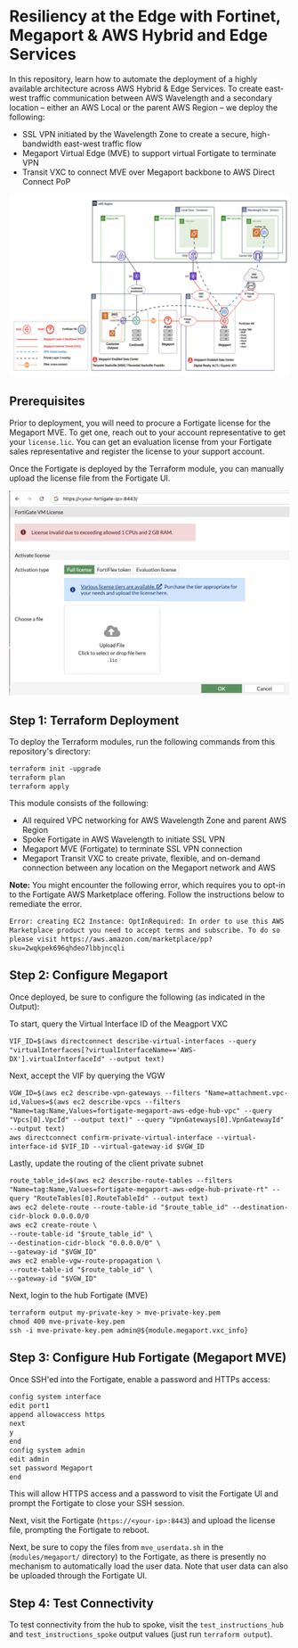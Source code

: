 # Resiliency at the Edge with Fortinet, Megaport & AWS Hybrid and Edge Services

In this repository, learn how to automate the deployment of a highly available architecture across AWS Hybrid & Edge Services. To create east-west traffic communication between AWS Wavelength and a secondary location – either an AWS Local or the parent AWS Region – we deploy the following:
- SSL VPN initiated by the Wavelength Zone to create a secure, high-bandwidth east-west traffic flow
- Megaport Virtual Edge (MVE) to support virtual Fortigate to terminate VPN 
- Transit VXC to connect MVE over Megaport backbone to AWS Direct Connect PoP

![Reference Architecture](megaport-architecture.png)

## Prerequisites
Prior to deployment, you will need to procure a Fortigate license for the Megaport MVE. To get one, reach out to your account representative to get your `license.lic`. You can get an evaluation license from your Fortigate sales representative and register the license to your support account.

Once the Fortigate is deployed by the Terraform module, you can manually upload the license file from the Fortigate UI.

![License Upload](fortigate-upload.png)

## Step 1: Terraform Deployment
To deploy the Terraform modules, run the following commands from this repository's directory:

```
terraform init -upgrade
terraform plan
terraform apply
```

This module consists of the following:
- All required VPC networking for AWS Wavelength Zone and parent AWS Region
- Spoke Fortigate in AWS Wavelength to initiate SSL VPN
- Megaport MVE (Fortigate) to terminate SSL VPN connection
- Megaport Transit VXC to create private, flexible, and on-demand connection between any location on the Megaport network and AWS

**Note:** You might encounter the following error, which requires you to opt-in to the Fortigate AWS Marketplace offering. Follow the instructions below to remediate the error.
```
Error: creating EC2 Instance: OptInRequired: In order to use this AWS Marketplace product you need to accept terms and subscribe. To do so please visit https://aws.amazon.com/marketplace/pp?sku=2wqkpek696qhdeo7lbbjncqli
```

## Step 2: Configure Megaport
Once deployed, be sure to configure the following (as indicated in the Output):

To start, query the Virtual Interface ID of the Meagport VXC
```  
VIF_ID=$(aws directconnect describe-virtual-interfaces --query "virtualInterfaces[?virtualInterfaceName=='AWS-DX'].virtualInterfaceId" --output text)
```
Next, accept the VIF by querying the VGW
```
VGW_ID=$(aws ec2 describe-vpn-gateways --filters "Name=attachment.vpc-id,Values=$(aws ec2 describe-vpcs --filters "Name=tag:Name,Values=fortigate-megaport-aws-edge-hub-vpc" --query "Vpcs[0].VpcId" --output text)" --query "VpnGateways[0].VpnGatewayId" --output text)
aws directconnect confirm-private-virtual-interface --virtual-interface-id $VIF_ID --virtual-gateway-id $VGW_ID
```
Lastly, update the routing of the client private subnet
```
route_table_id=$(aws ec2 describe-route-tables --filters "Name=tag:Name,Values=fortigate-megaport-aws-edge-hub-private-rt" --query "RouteTables[0].RouteTableId" --output text)
aws ec2 delete-route --route-table-id "$route_table_id" --destination-cidr-block 0.0.0.0/0
aws ec2 create-route \
--route-table-id "$route_table_id" \
--destination-cidr-block "0.0.0.0/0" \
--gateway-id "$VGW_ID"
aws ec2 enable-vgw-route-propagation \
--route-table-id "$route_table_id" \
--gateway-id "$VGW_ID"
```
Next, login to the hub Fortigate (MVE)
```
terraform output my-private-key > mve-private-key.pem
chmod 400 mve-private-key.pem
ssh -i mve-private-key.pem admin@${module.megaport.vxc_info}
```

## Step 3: Configure Hub Fortigate (Megaport MVE)
Once SSH'ed into the Fortigate, enable a password and HTTPs access:
```
config system interface
edit port1
append allowaccess https
next
y
end
config system admin
edit admin
set password Megaport
end
```
This will allow HTTPS access and a password to visit the Fortigate UI and prompt the Fortigate to close your SSH session.

Next, visit the Fortigate (`https://<your-ip>:8443`) and upload the license file, prompting the Fortigate to reboot.

Next, be sure to copy the files from `mve_userdata.sh` in the (`modules/megaport/` directory) to the Fortigate, as there is presently no mechanism to automatically load the user data. Note that user data can also be uploaded through the Fortigate UI.


## Step 4: Test Connectivity
To test connectivity from the hub to spoke, visit the `test_instructions_hub` and `test_instructions_spoke` output values (just run `terraform output`).






